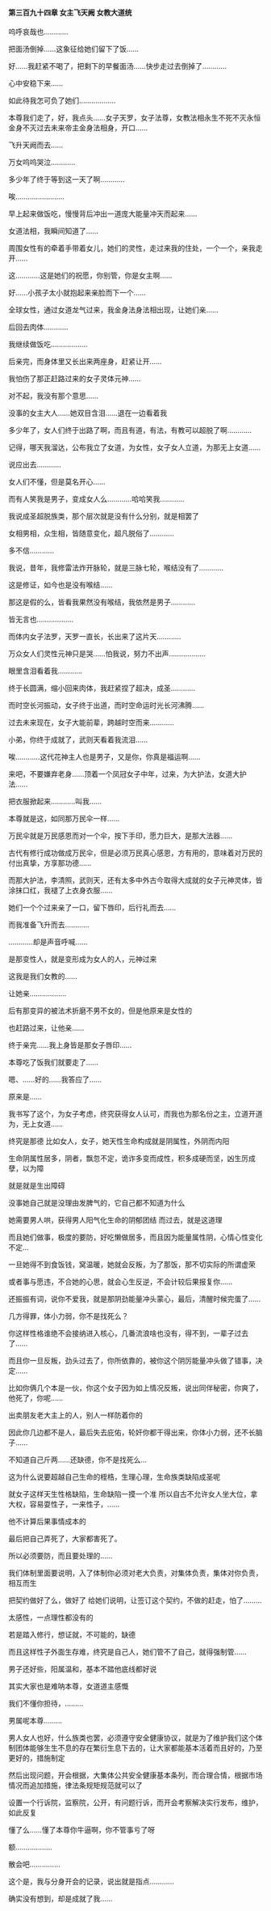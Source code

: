 #### 第三百九十四章 女主飞天阙 女教大道统

呜呼哀哉也…………

把面汤倒掉……这象征给她们留下了饭……

好……我赶紧不喝了，把剩下的早餐面汤……快步走过去倒掉了…………

心中安稳下来……

如此待我怎可负了她们………………

本尊我们走了，好，我点头……女子天罗，女子法尊，女教法相永生不死不灭永恒金身不灭过去未来帝主金身法相身，开口……

飞升天阙而去……

万女呜呜哭泣…………

多少年了终于等到这一天了啊…………

唉……………………

早上起来做饭吃，慢慢背后冲出一道庞大能量冲天而起来……

女道法相，我瞬间知道了……

周围女性有的牵着手带着女儿，她们的灵性，走过来我的住处，一个一个，亲我走开……

这…………这是她们的祝愿，你别管，你是女主啊……

好……小孩子太小就抱起来亲脸而下一个……

全球女性，通过女道龙气过来，我金身法身法相出现，让她们亲……

后回去肉体…………

我继续做饭吃………………

后亲完，而身体里又长出来两座身，赶紧让开……

我怕伤了那正赶路过来的女子灵体元神……

对不起，我没有那个意思……

没事的女主大人……她双目含泪……退在一边看着我

多少年了，女人们终于出路了啊，而且有道，有法，有教可以超脱了啊…………

记得，哪天我溜达，公布我立了女道，为女性，女子女人立道，为那无上女道……

说应出去…………

女人们不懂，但是莫名开心……

而有人笑我是男子，变成女人么…………哈哈笑我…………

我说成圣超脱族类，那个层次就是没有什么分别，就是相罢了

女相男相，众生相，皆随意变化，超凡脱俗了…………

多不信…………

我说，昔年，我修雷法炸开脉轮，就是三脉七轮，喉结没有了…………

这是修证，如今也是没有喉结……

那这是假的么，皆看我果然没有喉结，我依然是男子…………

皆无言也………………

而体内女子法罗，天罗一直长，长出来了这片天…………

万众女人们灵性元神只是哭……怕我说，努力不出声………………

眼里含泪看着我…………


终于长圆满，缩小回来肉体，我赶紧捏了超决，成圣…………

而时空长河振动，女子终于出道，而时空命运时光长河沸腾……

过去未来现在，女子大能前辈，跨越时空而来…………

小弟，你终于成就了，武则天看着我流泪……

唉…………这代花神主人也是男子，又是你，你真是福运啊……

来吧，不要嫌弃老身……顶着一个凤冠女子中年，过来，为大护法，女道大护法……

把衣服掀起来…………叫我……

本尊就是这，如同那万民伞一样……

万民伞就是万民感恩而对一个伞，按下手印，愿力巨大，是那大法器……

古代有修行成功做成万民伞，但是必须万民真心感恩，方有用的，意味着对万民的付出真挚，方享那功德……

而那大护法，李清照，武则天，还有太多中外古今取得大成就的女子元神灵体，皆涂抹口红，我褪了上衣身衣服……

她们一个个过来亲了一口，留下唇印，后行礼而去……

而我准备飞升而去…………

…………却是声音呼喊……

是那变性人，就是变形成为女人的人，元神过来

这我是我们女教的……

让她亲………………

后有那变异的被法术折磨不男不女的，但是他原来是女性的

也赶路过来，让他亲……

终于亲完……我上身皆是那女子唇印……

本尊吃了饭我们就要走了……

嗯、……好的……我答应了……

原来是……

我书写了这个，为女子考虑，终究获得女人认可，而我也为那名份之主，立道开道为，无上女道……


终究是那德
比如女人，女子，她天性生命构成就是阴属性，外阴而内阳

生命阴属性居多，阴者，飘忽不定，诡诈多变而成性，积多成硬而坚，凶生厉成孽，以为障

就是就是生出障碍

没事她自己就是没理由发脾气的，它自己都不知道为什么

她需要男人哄，获得男人阳气化生命的阴郁团结
而过去，就是这道理

而且她们做事，极度的要防，好吃懒做居多，而且因为能量属性阴，心情心性变化不定…

一旦她得不到食饭钱，窝温暖，她就会反叛，为了那饭，那不切实际的所谓虚荣

或者事与愿违，不合她的心思，就会心生反逆，不会计较后果报复你……

还振振有词，说你不爱我，就是那阴劲能量冲头蒙心，最后，清醒时候完蛋了……

几方得罪，体小力弱，你不是找死么？

你这样性格谁绝不会接纳进入核心，几番流浪啥也没有，得不到，一辈子过去了……

而且你一旦反叛，劲头过去了，你所依靠的，被你这个阴厉能量冲头做了错事，决定……

比如你俩几个本是一伙，你这个女子因为如上情况反叛，说出同伴秘密，你爽了，他死了，你呢……

出卖朋友老大主上的人，别人一样防着你的

因此你几边都不是人，最后失去庇佑，轮奸你都干得出来，你体小力弱，还不长脑子……

不知道自己斤两……还缺德，你不是找死么…

这为什么说要超越自己生命的桎梏，生理心理，生命族类缺陷成圣呢

就女子这样天生性格缺陷，生命缺陷一摸一个准
所以自古不允许女人坐大位，拿大权，容易耍性子，一来性子，……

他不计算后果事情成本的

最后把自己弄死了，大家都害死了。

所以必须要防，而且要处理的……

我们体制里面要说明，入了体制你必须对老大负责，对集体负责，集体对你负责，相互而生

把契约做好了么，做好了
给她们说明，让签订这个契约，不做的赶走，怕了………

太感性，一点理性都没有的

若是踏入修行，想证就，不可能的，缺德

而且这样性子外面生存难，终究是自己人，她们管不了自己，就得强制管……

男子还好些，阳属温和，基本不踏他底线都好说

其实大家也是难呐本尊，女道道主感慨

我们不懂你担待，………

男属呢本尊………

男人女人也好，什么族类也罢，必须遵守安全健康协议，就是为了维护我们这个体制团体能够生生不息的存在繁衍生息下去的，让大家都能基本活着而且好的，乃至更好的，措施制定

然后出现问题，开会根据，大集体公共安全健康基本条列，而合理合情，根据市场情况而追加措施，律法条规矩规范就可以了

设置一个行诉院，监察院，公开，有问题行诉，而开会考察解决实行发布，维护，如此反复

懂了么……懂了本尊你牛逼啊，你不管事亏了呀

额………………

散会吧……………


这个是，我与分身开会的记录，说出就是指点…………

确实没有想到，却是成就了我……

